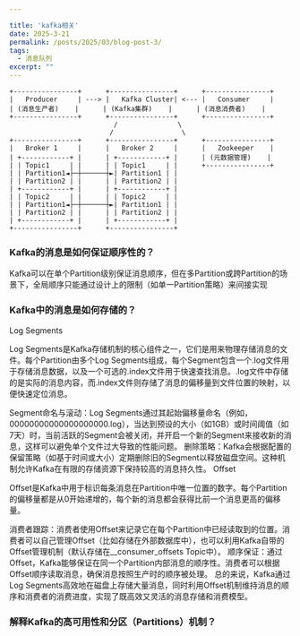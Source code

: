 ```yaml
---

title: 'kafka相关'
date: 2025-3-21
permalink: /posts/2025/03/blog-post-3/
tags:
  - 消息队列
excerpt: "" 
---
```


```
+----------------+      +----------------+      +----------------+
|   Producer     | ---> |   Kafka Cluster| <--- |   Consumer     |
| (消息生产者)    |      | (Kafka集群)    |      | (消息消费者)    |
+----------------+      +----------------+      +----------------+
                          /               \
                         /                 \
+----------------+      +----------------+      +----------------+
|   Broker 1     |      |   Broker 2     |      |   Zookeeper    |
| +------------+ |      | +------------+ |      | (元数据管理)    |
| | Topic1     | |      | | Topic1     | |      +----------------+
| | Partition1◄├─┼──────┼►| Partition1 | |
| | Partition2 | |      | | Partition2 | |
| +------------+ |      | +------------+ |
| | Topic2     | |      | | Topic2     | |
| | Partition1◄├─┼──────┼►| Partition1 | |
| | Partition2 | |      | | Partition2 | |
| +------------+ |      | +------------+ |
+----------------+      +----------------+
```



### **Kafka的消息是如何保证顺序性的？**

Kafka可以在单个Partition级别保证消息顺序，但在多Partition或跨Partition的场景下，全局顺序只能通过设计上的限制（如单一Partition策略）来间接实现

### **Kafka中的消息是如何存储的？**

Log Segments

Log Segments是Kafka存储机制的核心组件之一，它们是用来物理存储消息的文件。每个Partition由多个Log Segments组成，每个Segment包含一个.log文件用于存储消息数据，以及一个可选的.index文件用于快速查找消息。.log文件中存储的是实际的消息内容，而.index文件则存储了消息的偏移量到文件位置的映射，以便快速定位消息。

Segment命名与滚动：Log Segments通过其起始偏移量命名（例如，00000000000000000000.log），当达到预设的大小（如1GB）或时间阈值（如7天）时，当前活跃的Segment会被关闭，并开启一个新的Segment来接收新的消息，这样可以避免单个文件过大导致的性能问题。
删除策略：Kafka会根据配置的保留策略（如基于时间或大小）定期删除旧的Segment以释放磁盘空间。这种机制允许Kafka在有限的存储资源下保持较高的消息持久性。
Offset

Offset是Kafka中用于标识每条消息在Partition中唯一位置的数字。每个Partition的偏移量都是从0开始递增的，每个新的消息都会获得比前一个消息更高的偏移量。

消费者跟踪：消费者使用Offset来记录它在每个Partition中已经读取到的位置。消费者可以自己管理Offset（比如存储在外部数据库中），也可以利用Kafka自带的Offset管理机制（默认存储在__consumer_offsets Topic中）。
顺序保证：通过Offset，Kafka能够保证在同一个Partition内部消息的顺序性。消费者可以根据Offset顺序读取消息，确保消息按照生产时的顺序被处理。
总的来说，Kafka通过Log Segments高效地在磁盘上存储大量消息，同时利用Offset机制维持消息的顺序和消费者的消费进度，实现了既高效又灵活的消息存储和消费模型。

### **解释Kafka的高可用性和分区（Partitions）机制？**
